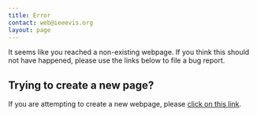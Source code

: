 ```yaml
---
title: Error
contact: web@ieeevis.org
layout: page
---
```


It seems like you reached a non-existing webpage. If you think this
should not have happened, please use the links below to file a bug
report.

## Trying to create a new page?

If you are attempting to create a new webpage, please
[click on this link](javascript:send_to_create_gh_flow()).

<script src="{{ '/error.js' | relative_url }}"></script>

